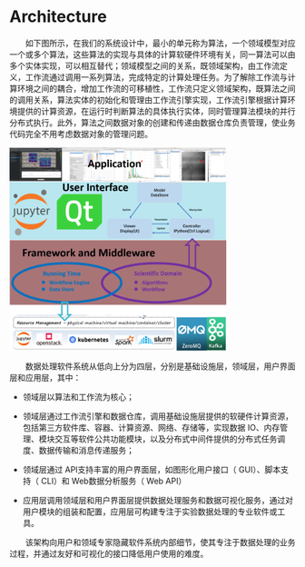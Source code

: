 # Architecture

&emsp;&emsp;如下图所示，在我们的系统设计中，最小的单元称为算法，一个领域模型对应一个或多个算法，这些算法的实现与具体的计算软硬件环境有关，同一算法可以由多个实体实现，可以相互替代；领域模型之间的关系，既领域架构，由工作流定义，工作流通过调用一系列算法，完成特定的计算处理任务。为了解除工作流与计算环境之间的耦合，增加工作流的可移植性，工作流只定义领域架构，既算法之间的调用关系，算法实体的初始化和管理由工作流引擎实现，工作流引擎根据计算环境提供的计算资源，在运行时判断算法的具体执行实体，同时管理算法模块的并行分布式执行。此外，算法之间数据对象的创建和传递由数据仓库负责管理，使业务代码完全不用考虑数据对象的管理问题。

<img src="../images/framework1.png" style="zoom:40%;" />

 &emsp;&emsp;数据处理软件系统从低向上分为四层，分别是基础设施层，领域层，用户界面层和应用层，其中：

   * 领域层以算法和工作流为核心；

   * 领域层通过工作流引擎和数据仓库，调用基础设施层提供的软硬件计算资源，包括第三方软件库、容器、计算资源、网络、存储等，实现数据 IO、内存管理、模块交互等软件公共功能模块，以及分布式中间件提供的分布式任务调度、数据传输和消息传递服务；

   * 领域层通过 API支持丰富的用户界面层，如图形化用户接口（ GUI）、脚本支持（ CLI）和 Web数据分析服务（ Web API）

   * 应用层调用领域层和用户界面层提供数据处理服务和数据可视化服务，通过对用户模块的组装和配置，应用层可构建专注于实验数据处理的专业软件或工具。

&emsp;&emsp;该架构向用户和领域专家隐藏软件系统内部细节，使其专注于数据处理的业务过程，并通过友好和可视化的接口降低用户使用的难度。

